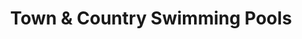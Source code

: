 ---
title: "Town & Country Swimming Pools"
url: /phillipsburg/town-and-country-swimming-pools/
shop: swimming pool
---